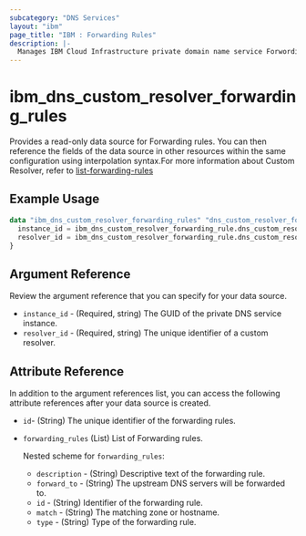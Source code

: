 ```yaml
---
subcategory: "DNS Services"
layout: "ibm"
page_title: "IBM : Forwarding Rules"
description: |-
  Manages IBM Cloud Infrastructure private domain name service Forwording Rules.
---
```


# ibm_dns_custom_resolver_forwarding_rules

Provides a read-only data source for Forwarding rules. You can then reference the fields of the data source in other resources within the same configuration using interpolation syntax.For more information about Custom Resolver, refer to [list-forwarding-rules](https://cloud.ibm.com/apidocs/dns-svcs#list-forwarding-rules)

## Example Usage

```terraform
data "ibm_dns_custom_resolver_forwarding_rules" "dns_custom_resolver_forwarding_rules" {
  instance_id = ibm_dns_custom_resolver_forwarding_rule.dns_custom_resolver_forwarding_rule.instance_id
  resolver_id = ibm_dns_custom_resolver_forwarding_rule.dns_custom_resolver_forwarding_rule.resolver_id
}
```

## Argument Reference

Review the argument reference that you can specify for your data source.

- `instance_id` - (Required, string) The GUID of the private DNS service instance.
- `resolver_id` - (Required, string) The unique identifier of a custom resolver.

## Attribute Reference

In addition to the argument references list, you can access the following attribute references after your data source is created.

- `id`- (String) The unique identifier of the forwarding rules.
- `forwarding_rules` (List) List of Forwarding rules.

	Nested scheme for `forwarding_rules`:
	- `description` - (String) Descriptive text of the forwarding rule.
	- `forward_to` - (String) The upstream DNS servers will be forwarded to.
	- `id` - (String) Identifier of the forwarding rule.
	- `match` - (String) The matching zone or hostname.
	- `type` - (String) Type of the forwarding rule.

	
	
	

